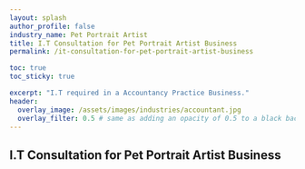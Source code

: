```yaml
---
layout: splash 
author_profile: false 
industry_name: Pet Portrait Artist
title: I.T Consultation for Pet Portrait Artist Business
permalink: /it-consultation-for-pet-portrait-artist-business

toc: true
toc_sticky: true

excerpt: "I.T required in a Accountancy Practice Business."
header:
  overlay_image: /assets/images/industries/accountant.jpg
  overlay_filter: 0.5 # same as adding an opacity of 0.5 to a black background
---
```


## I.T Consultation for Pet Portrait Artist Business